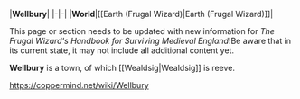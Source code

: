|**Wellbury**|
|-|-|
|**World**|[[Earth (Frugal Wizard)\|Earth (Frugal Wizard)]]|

This page or section needs to be updated with new information for *The Frugal Wizard's Handbook for Surviving Medieval England*!Be aware that in its current state, it may not include all additional content yet.

**Wellbury** is a town, of which [[Wealdsig\|Wealdsig]] is reeve.



https://coppermind.net/wiki/Wellbury